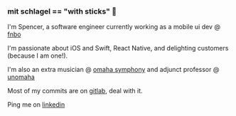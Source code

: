 ### mit schlagel == "with sticks" 🥁

I'm Spencer, a software engineer currently working as a mobile ui dev @ [fnbo](https://www.fnbo.com)

I'm passionate about iOS and Swift, React Native, and delighting customers (because I am one!).

I'm also an extra musician @ [omaha symphony](https://omahasymphony.org) and adjunct professor @ [unomaha](https://www.unomaha.edu)

Most of my commits are on [gitlab](https://www.gitlab.com), deal with it.

Ping me on [linkedin](https://www.linkedin.com/in/spencer-jones-omaha/)
